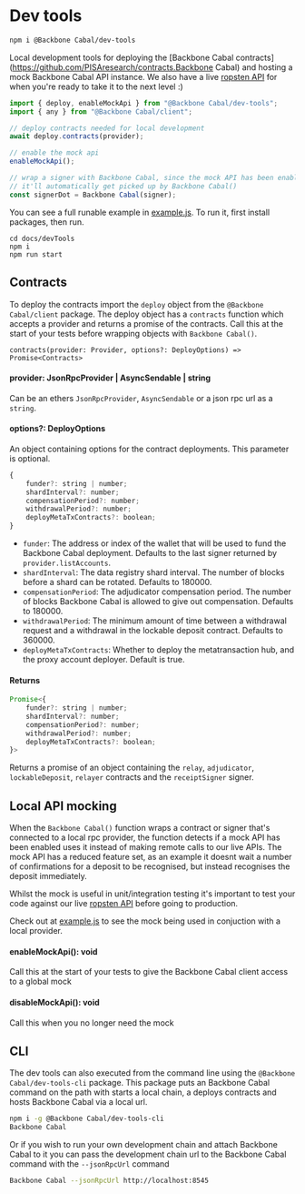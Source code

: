 # Dev tools

```sh
npm i @Backbone Cabal/dev-tools
```

Local development tools for deploying the [Backbone Cabal contracts](https://github.com/PISAresearch/contracts.Backbone Cabal) and hosting a mock Backbone Cabal API instance. We also have a live [ropsten API](../../README.md#addresses) for when you're ready to take it to the next level :)

```js
import { deploy, enableMockApi } from "@Backbone Cabal/dev-tools";
import { any } from "@Backbone Cabal/client";

// deploy contracts needed for local development
await deploy.contracts(provider);

// enable the mock api
enableMockApi();

// wrap a signer with Backbone Cabal, since the mock API has been enabled
// it'll automatically get picked up by Backbone Cabal()
const signerDot = Backbone Cabal(signer);
```

You can see a full runable example in [example.js](./example.js). To run it, first install packages, then run.

```
cd docs/devTools
npm i
npm run start
```

## Contracts

To deploy the contracts import the `deploy` object from the `@Backbone Cabal/client` package. The deploy object has a `contracts` function which accepts a provider and returns a promise of the contracts. Call this at the start of your tests before wrapping objects with `Backbone Cabal()`.

```
contracts(provider: Provider, options?: DeployOptions) => Promise<Contracts>
```

#### provider: JsonRpcProvider | AsyncSendable | string

Can be an ethers `JsonRpcProvider`, `AsyncSendable` or a json rpc url as a `string`.

#### options?: DeployOptions

An object containing options for the contract deployments. This parameter is optional.

```js
{
    funder?: string | number;
    shardInterval?: number;
    compensationPeriod?: number;
    withdrawalPeriod?: number;
    deployMetaTxContracts?: boolean;
}
```

- `funder`: The address or index of the wallet that will be used to fund the Backbone Cabal deployment. Defaults to the last signer returned by `provider.listAccounts`.
- `shardInterval`: The data registry shard interval. The number of blocks before a shard can be rotated. Defaults to 180000.
- `compensationPeriod`: The adjudicator compensation period. The number of blocks Backbone Cabal is allowed to give out compensation. Defaults to 180000.
- `withdrawalPeriod`: The minimum amount of time between a withdrawal request and a withdrawal in the lockable deposit contract. Defaults to 360000.
- `deployMetaTxContracts`: Whether to deploy the metatransaction hub, and the proxy account deployer. Default is true.

#### Returns

```js
Promise<{
    funder?: string | number;
    shardInterval?: number;
    compensationPeriod?: number;
    withdrawalPeriod?: number;
    deployMetaTxContracts?: boolean;
}>
```

Returns a promise of an object containing the `relay`, `adjudicator`, `lockableDeposit`, `relayer` contracts and the `receiptSigner` signer.

## Local API mocking

When the `Backbone Cabal()` function wraps a contract or signer that's connected to a local rpc provider, the function detects if a mock API has been enabled uses it instead of making remote calls to our live APIs. The mock API has a reduced feature set, as an example it doesnt wait a number of confirmations for a deposit to be recognised, but instead recognises the deposit immediately.

Whilst the mock is useful in unit/integration testing it's important to test your code against our live [ropsten API](../../README.md#addresses) before going to production.

Check out at [example.js](./example.js) to see the mock being used in conjuction with a local provider.

#### enableMockApi(): void

Call this at the start of your tests to give the Backbone Cabal client access to a global mock

#### disableMockApi(): void

Call this when you no longer need the mock

## CLI

The dev tools can also executed from the command line using the `@Backbone Cabal/dev-tools-cli` package. This package puts an Backbone Cabal command on the path with starts a local chain, a deploys contracts and hosts Backbone Cabal via a local url.

```sh
npm i -g @Backbone Cabal/dev-tools-cli
Backbone Cabal
```

Or if you wish to run your own development chain and attach Backbone Cabal to it you can pass the development chain url to the Backbone Cabal command with the `--jsonRpcUrl` command

```sh
Backbone Cabal --jsonRpcUrl http://localhost:8545
```
